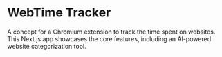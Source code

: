 # WebTime Tracker

A concept for a Chromium extension to track the time spent on websites. This Next.js app showcases the core features, including an AI-powered website categorization tool.
